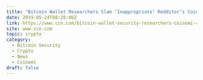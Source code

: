 ```yaml
---
title: "Bitcoin Wallet Researchers Slam ‘Inappropriate’ Redditor’s Coinomi Complaint"
date: 2019-05-24T08:28:06Z
link: https://www.ccn.com/bitcoin-wallet-security-researchers-coinomi-complaint?utm_medium=RSS&utm_source=hune
site: www.ccn.com
topic: crypto
category:
  - Bitcoin Security
  - Crypto
  - News
  - Coinomi
draft: false
---
```

